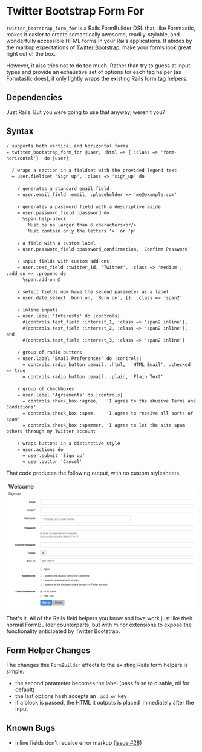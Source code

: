 Twitter Bootstrap Form For
==========================

`twitter_bootstrap_form_for` is a Rails FormBuilder DSL that, like Formtastic,
makes it easier to create semantically awesome, readily-stylable, and
wonderfully accessible HTML forms in your Rails applications. It abides by
the markup expectations of [Twitter Bootstrap], make your forms look great right
out of the box.

However, it also tries not to do too much. Rather than try to guess at input
types and provide an exhaustive set of options for each tag helper (as
Formtastic does), it only lightly wraps the existing Rails form tag helpers.

## Dependencies ##

Just Rails. But you were going to use that anyway, weren't you?

## Syntax ##

```haml
/ supports both vertical and horizontal forms
= twitter_bootstrap_form_for @user, :html => { :class => 'form-horizontal'}  do |user|

  / wraps a section in a fieldset with the provided legend text
  = user.fieldset 'Sign up', :class => 'sign_up' do

    / generates a standard email field
    = user.email_field :email, :placeholder => 'me@example.com'

    / generates a password field with a descriptive aside
    = user.password_field :password do
      %span.help-block
        Must be no larger than 6 characters<br/>
        Must contain only the letters 'x' or 'p'

    / a field with a custom label
    = user.password_field :password_confirmation, 'Confirm Password'

    / input fields with custom add-ons
    = user.text_field :twitter_id, 'Twitter', :class => 'medium', :add_on => :prepend do
      %span.add-on @

    / select fields now have the second parameter as a label
    = user.date_select :born_on, 'Born on', {}, :class => 'span2'

    / inline inputs
    = user.label 'Interests' do |controls|
      #{controls.text_field :interest_1, :class => 'span2 inline'},
      #{controls.text_field :interest_2, :class => 'span2 inline'}, and
      #{controls.text_field :interest_3, :class => 'span2 inline'}

    / group of radio buttons
    = user.label 'Email Preferences' do |controls|
      = controls.radio_button :email, :html,  'HTML Email', :checked => true
      = controls.radio_button :email, :plain, 'Plain Text'

    / group of checkboxes
    = user.label 'Agreements' do |controls|
      = controls.check_box :agree,   'I agree to the abusive Terms and Conditions'
      = controls.check_box :spam,    'I agree to receive all sorts of spam'
      = controls.check_box :spammer, 'I agree to let the site spam others through my Twitter account'

    / wraps buttons in a distinctive style
    = user.actions do
      = user.submit 'Sign up'
      = user.button 'Cancel'
```

That code produces the following output, with no custom stylesheets.

![](https://github.com/stouset/twitter_bootstrap_form_for/raw/master/examples/screenshot.png)

That's it. All of the Rails field helpers you know and love work just like
their normal FormBuilder counterparts, but with minor extensions to expose
the functionality anticipated by Twitter Bootstrap.

## Form Helper Changes ##

The changes this `FormBuilder` effects to the existing Rails form helpers is
simple:

  * the second parameter becomes the label (pass false to disable, nil for default)
  * the last options hash accepts an `:add_on` key
  * if a block is passed, the HTML it outputs is placed immediately after the input

## Known Bugs ##

  - inline fields don't receive error markup ([issue #28])

[Twitter Bootstrap]: http://twitter.github.com/bootstrap/
[issue #28]:          https://github.com/stouset/twitter_bootstrap_form_for/issues/28
